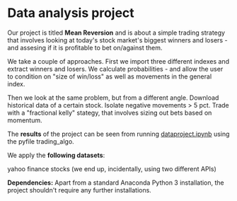 # Data analysis project

Our project is titled **Mean Reversion** and is about a simple trading strategy that involves looking at today's stock market's biggest winners and losers - and assesing if it is profitable to bet on/against them.

We take a couple of approaches. First we import three different indexes and extract winners and losers. We calculate probabilities - and allow the user to condition on "size of win/loss" as well as movements in the general index. 

Then we look at the same problem, but from a different angle. Download historical data of a certain stock. Isolate negative movements > 5 pct. Trade with a "fractional kelly" stategy, that involves sizing out bets based on momentum. 

The **results** of the project can be seen from running [dataproject.ipynb](dataproject.ipynb) using the pyfile trading_algo.

We apply the **following datasets**:

yahoo finance stocks (we end up, incidentally, using two different APIs)

**Dependencies:** Apart from a standard Anaconda Python 3 installation, the project shouldn't require any further installations. 
